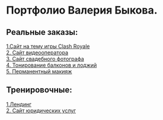 # Портфолио Валерия Быкова.
## Реальные заказы:

[1.Сайт на тему игры Clash Royale](http://clash-royale.tk)
 <br/>
[2. Сайт видеооператора](https://valeriy002.github.io/Виктор%20Волков%20-%20видеооператор/index.html)
 <br/>
[3. Сайт свадебного фотографа](https://valeriy002.github.io/Максим%20-%20свадебный%20фотограф/index.html)
 <br/>
[4. Тонирование балконов и лоджий](https://valeriy002.github.io/%D0%A2%D0%BE%D0%BD%D0%B8%D1%80%D0%BE%D0%B2%D0%B0%D0%BD%D0%B8%D0%B5%20%D0%B1%D0%B0%D0%BB%D0%BA%D0%BE%D0%BD%D0%BE%D0%B2%20%D0%B8%20%D0%BB%D0%BE%D0%B4%D0%B6%D0%B8%D0%B9/)
 <br/>
[5. Перманентный макияж](https://valeriy002.github.io/%D0%9C%D0%B0%D0%BA%D0%B8%D1%8F%D0%B6/)
 <br/>
 
 
 

 
## Тренировочные:
[1.Лендинг](https://valeriy002.github.io/Landing%20(no%20name)/index.html)
 <br/>
[2. Сайт юридических услуг](https://valeriy002.github.io/Юридические%20услуги/index.html)
 <br/>
